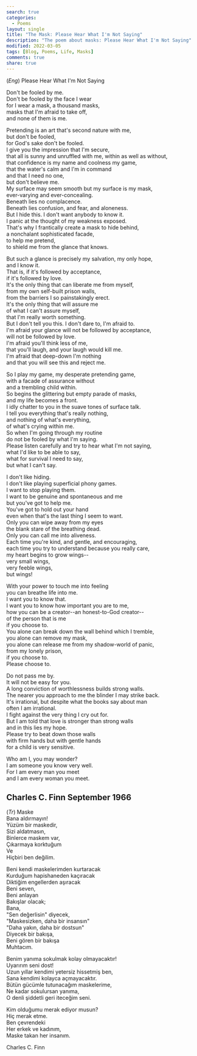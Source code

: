 ```yaml
---
search: true
categories: 
  - Poems
layout: single
title: "The Mask: Please Hear What I'm Not Saying"
description: "The poem about masks: Please Hear What I'm Not Saying"
modified: 2022-03-05
tags: [Blog, Poems, Life, Masks]
comments: true
share: true
---
```

(*Eng*) Please Hear What I'm Not Saying

Don't be fooled by me.  
Don't be fooled by the face I wear  
for I wear a mask, a thousand masks,  
masks that I'm afraid to take off,  
and none of them is me.

Pretending is an art that's second nature with me,  
but don't be fooled,  
for God's sake don't be fooled.  
I give you the impression that I'm secure,  
that all is sunny and unruffled with me, within as well as without,  
that confidence is my name and coolness my game,  
that the water's calm and I'm in command  
and that I need no one,  
but don't believe me.  
My surface may seem smooth but my surface is my mask,  
ever-varying and ever-concealing.  
Beneath lies no complacence.  
Beneath lies confusion, and fear, and aloneness.  
But I hide this. I don't want anybody to know it.  
I panic at the thought of my weakness exposed.  
That's why I frantically create a mask to hide behind,  
a nonchalant sophisticated facade,  
to help me pretend,  
to shield me from the glance that knows.  

But such a glance is precisely my salvation, my only hope,  
and I know it.  
That is, if it's followed by acceptance,  
if it's followed by love.  
It's the only thing that can liberate me from myself,  
from my own self-built prison walls,  
from the barriers I so painstakingly erect.  
It's the only thing that will assure me  
of what I can't assure myself,  
that I'm really worth something.  
But I don't tell you this. I don't dare to, I'm afraid to.  
I'm afraid your glance will not be followed by acceptance,  
will not be followed by love.  
I'm afraid you'll think less of me,  
that you'll laugh, and your laugh would kill me.  
I'm afraid that deep-down I'm nothing  
and that you will see this and reject me.

So I play my game, my desperate pretending game,  
with a facade of assurance without  
and a trembling child within.  
So begins the glittering but empty parade of masks,  
and my life becomes a front.  
I idly chatter to you in the suave tones of surface talk.  
I tell you everything that's really nothing,  
and nothing of what's everything,  
of what's crying within me.  
So when I'm going through my routine  
do not be fooled by what I'm saying.  
Please listen carefully and try to hear what I'm not saying,  
what I'd like to be able to say,  
what for survival I need to say,  
but what I can't say.  

I don't like hiding.  
I don't like playing superficial phony games.  
I want to stop playing them.  
I want to be genuine and spontaneous and me  
but you've got to help me.  
You've got to hold out your hand  
even when that's the last thing I seem to want.  
Only you can wipe away from my eyes  
the blank stare of the breathing dead.  
Only you can call me into aliveness.  
Each time you're kind, and gentle, and encouraging,  
each time you try to understand because you really care,  
my heart begins to grow wings--  
very small wings,  
very feeble wings,  
but wings!  

With your power to touch me into feeling  
you can breathe life into me.  
I want you to know that.  
I want you to know how important you are to me,  
how you can be a creator--an honest-to-God creator--  
of the person that is me  
if you choose to.  
You alone can break down the wall behind which I tremble,  
you alone can remove my mask,  
you alone can release me from my shadow-world of panic,  
from my lonely prison,  
if you choose to.  
Please choose to.  

Do not pass me by.  
It will not be easy for you.  
A long conviction of worthlessness builds strong walls.  
The nearer you approach to me the blinder I may strike back.  
It's irrational, but despite what the books say about man  
often I am irrational.  
I fight against the very thing I cry out for.  
But I am told that love is stronger than strong walls  
and in this lies my hope.  
Please try to beat down those walls  
with firm hands but with gentle hands  
for a child is very sensitive.  

Who am I, you may wonder?  
I am someone you know very well.  
For I am every man you meet  
and I am every woman you meet.  

Charles C. Finn
September 1966
---
(*Tr*) Maske  
Bana aldırmayın!     
Yüzüm bir maskedir,     
Sizi aldatmasın,     
Binlerce maskem var,     
Çıkarmaya korktuğum     
Ve     
Hiçbiri ben değilim.     

Beni kendi maskelerimden kurtaracak     
Kurduğum hapishaneden kaçıracak     
Diktiğim engellerden aşıracak     
Beni seven,     
Beni anlayan     
Bakışlar olacak;     
Bana,     
"Sen değerlisin" diyecek,     
"Maskesizken, daha bir insansın"     
"Daha yakın, daha bir dostsun"     
Diyecek bir bakışa,     
Beni gören bir bakışa     
Muhtacım.     

Benim yanıma sokulmak kolay olmayacaktır!     
Uyarırım seni dost!     
Uzun yıllar kendimi yetersiz hissetmiş ben,     
Sana kendimi kolayca açmayacaktır.     
Bütün gücümle tutunacağım maskelerime,     
Ne kadar sokulursan yanıma,     
O denli şiddetli geri iteceğim seni.     

Kim olduğumu merak ediyor musun?     
Hiç merak etme.     
Ben çevrendeki     
Her erkek ve kadınım,     
Maske takan her insanım.     

Charles C. Finn     
